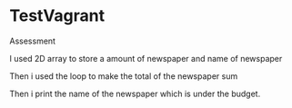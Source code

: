# TestVagrant
Assessment

I used 2D array to store a amount of newspaper and name of newspaper

Then i used the loop to make the total of the newspaper sum

Then i print the name of the newspaper which is under the budget.
